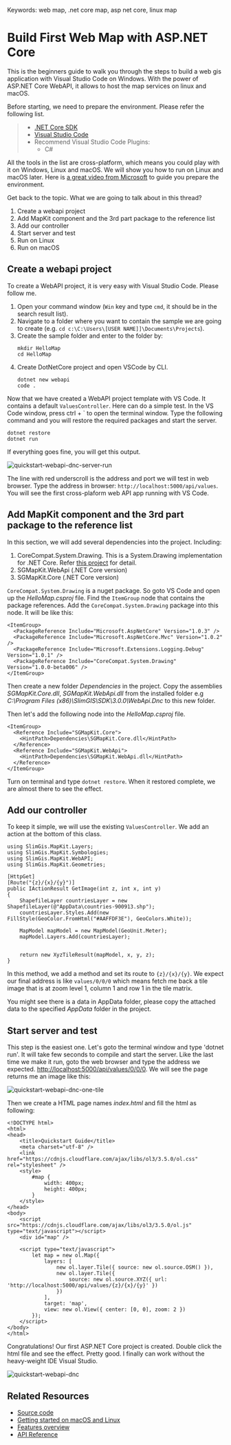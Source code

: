 Keywords:   web map, .net core map, asp net core, linux map

# Build First Web Map with ASP.NET Core

<desc>This is the beginners guide to walk you through the steps to build a web gis application with Visual Studio Code on Windows. With the power of ASP.NET Core WebAPI, it allows to host the map services on linux and macOS.</desc>

Before starting, we need to prepare the environment. Please refer the following list.
> - [.NET Core SDK](https://www.microsoft.com/net/download/core)
> - [Visual Studio Code](http://code.visualstudio.com/Download)
> - Recommend Visual Studio Code Plugins: 
>   - C# 

All the tools in the list are cross-platform, which means you could play with it on Windows, Linux and macOS. We will show you how to run on Linux and macOS later. Here is [a great video from Microsoft](https://channel9.msdn.com/Blogs/dotnet/Get-started-with-VS-Code-using-CSharp-and-NET-Core) to guide you prepare the environment.

Get back to the topic. What we are going to talk about in this thread?

1. Create a webapi project
2. Add MapKit component and the 3rd part package to the reference list
3. Add our controller
4. Start server and test
5. Run on Linux
6. Run on macOS

## Create a webapi project
To create a WebAPI project, it is very easy with Visual Studio Code. Please follow me.

1. Open your command window (`Win` key and type `cmd`, it should be in the search result list). 
2. Navigate to a folder where you want to contain the sample we are going to create (e.g. `cd c:\C:\Users\[USER NAME]]\Documents\Projects`). 
3. Create the sample folder and enter to the folder by: 
    ```
    mkdir HelloMap
    cd HelloMap
    ```
4. Create DotNetCore project and open VSCode by CLI.
    ```
    dotnet new webapi
    code .
    ```
Now that we have created a WebAPI project template with VS Code. It contains a default `ValuesController`. Here can do a simple test. In the VS Code window, press ctrl + \` to open the terminal window. Type the following command and you will restore the required packages and start the server.
```
dotnet restore
dotnet run
```
If everything goes fine, you will get this output.

![quickstart-webapi-dnc-server-run](http://p1.bpimg.com/567571/97442afea50e01b2.png)

The line with red underscroll is the address and port we will test in web browser. Type the address in browser: `http://localhost:5000/api/values`. You will see the first cross-plaform web API app running with VS Code.

## Add MapKit component and the 3rd part package to the reference list
In this section, we will add several dependencies into the project. Including:

1. CoreCompat.System.Drawing. This is a System.Drawing implementation for .NET Core. Refer [this project](https://github.com/CoreCompat/CoreCompat) for detail.
2. SGMapKit.WebApi (.NET Core version)
3. SGMapKit.Core (.NET Core version)

`CoreCompat.System.Drawing` is a nuget package. So goto VS Code and open up the *HelloMap.csproj* file. Find the `ItemGroup` node that contains the package references. Add the `CoreCompat.System.Drawing` package into this node. It will be like this:
```
<ItemGroup>
  <PackageReference Include="Microsoft.AspNetCore" Version="1.0.3" />
  <PackageReference Include="Microsoft.AspNetCore.Mvc" Version="1.0.2" />
  <PackageReference Include="Microsoft.Extensions.Logging.Debug" Version="1.0.1" />
  <PackageReference Include="CoreCompat.System.Drawing" Version="1.0.0-beta006" />
</ItemGroup>
```

Then create a new folder *Dependencies* in the project. Copy the assemblies *SGMapKit.Core.dll*, *SGMapKit.WebApi.dll* from the installed folder e.g *C:\Program Files (x86)\SlimGIS\SDK\3.0.0\WebApi.Dnc* to this new folder.

Then let's add the following node into the *HelloMap.csproj* file.
```
<ItemGroup>
  <Reference Include="SGMapKit.Core">
    <HintPath>Dependencies\SGMapKit.Core.dll</HintPath>
  </Reference>   
  <Reference Include="SGMapKit.WebApi">
    <HintPath>Dependencies\SGMapKit.WebApi.dll</HintPath>
  </Reference>
</ItemGroup>
```

Turn on terminal and type `dotnet restore`. When it restored complete, we are almost there to see the effect.

## Add our controller
To keep it simple, we will use the existing `ValuesController`. We add an action at the bottom of this class.
```
using SlimGis.MapKit.Layers;
using SlimGis.MapKit.Symbologies;
using SlimGis.MapKit.WebAPI;
using SlimGis.MapKit.Geometries;
```

```
[HttpGet]
[Route("{z}/{x}/{y}")]
public IActionResult GetImage(int z, int x, int y)
{
    ShapefileLayer countriesLayer = new ShapefileLayer(@"AppData\countries-900913.shp");
    countriesLayer.Styles.Add(new FillStyle(GeoColor.FromHtml("#AAFFDF3E"), GeoColors.White));

    MapModel mapModel = new MapModel(GeoUnit.Meter);
    mapModel.Layers.Add(countriesLayer);


    return new XyzTileResult(mapModel, x, y, z);
}
```

In this method, we add a method and set its route to `{z}/{x}/{y}`. We expect our final address is like `values/0/0/0` which means fetch me back a tile image that is at zoom level 1, column 1 and row 1 in the tile matrix.

You might see there is a data in AppData folder, please copy the attached data to the specified *AppData* folder in the project.

## Start server and test
This step is the easiest one. Let's goto the terminal window and type 'dotnet run'. It will take few seconds to compile and start the server. Like the last time we make it run, goto the web browser and type the address we expected. [http://localhost:5000/api/values/0/0/0](http://localhost:5000/api/values/0/0/0). We will see the page returns me an image like this:

![quickstart-webapi-dnc-one-tile](http://p1.bqimg.com/567571/8ddb24ac730c71ab.png)

Then we create a HTML page names *index.html* and fill the html as following:
```
<!DOCTYPE html>
<html>
<head>
    <title>Quickstart Guide</title>
    <meta charset="utf-8" />
    <link href="https://cdnjs.cloudflare.com/ajax/libs/ol3/3.5.0/ol.css" rel="stylesheet" />
    <style>
        #map {
            width: 400px;
            height: 400px;
        }
    </style>
</head>
<body>
    <script src="https://cdnjs.cloudflare.com/ajax/libs/ol3/3.5.0/ol.js" type="text/javascript"></script>
    <div id="map" />

    <script type="text/javascript">
        let map = new ol.Map({
            layers: [
                new ol.layer.Tile({ source: new ol.source.OSM() }),
                new ol.layer.Tile({
                    source: new ol.source.XYZ({ url: 'http://localhost:5000/api/values/{z}/{x}/{y}' })
                })
            ],
            target: 'map',
            view: new ol.View({ center: [0, 0], zoom: 2 })
        });
    </script>
</body>
</html>
```

Congratulations! Our first ASP.NET Core project is created. Double click the html file and see the effect. Pretty good. I finally can work without the heavy-weight IDE Visual Studio.

![quickstart-webapi-dnc](http://p1.bpimg.com/567571/20210147ce952e71.png)

## Related Resources
- [Source code](https://github.com/SlimGIS/Quickstart-WebAPI-DotNetCore)
- [Getting started on macOS and Linux](https://slimgis.com/documents/getting-started-webapi-dnc-multi)
- [Features overview](https://slimgis.com/documents/features-overview-webapi-dnc)
- [API Reference](https://slimgis.com/documents/api-ref-webapi-dnc)

